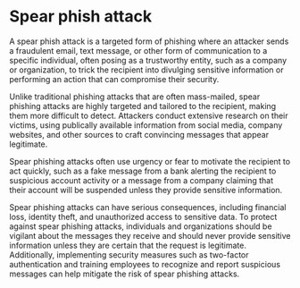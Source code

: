 # Spear phish attack

A spear phish attack is a targeted form of phishing where an attacker sends a fraudulent email, text message, or other form of communication to a specific individual, often posing as a trustworthy entity, such as a company or organization, to trick the recipient into divulging sensitive information or performing an action that can compromise their security.

Unlike traditional phishing attacks that are often mass-mailed, spear phishing attacks are highly targeted and tailored to the recipient, making them more difficult to detect. Attackers conduct extensive research on their victims, using publically available information from social media, company websites, and other sources to craft convincing messages that appear legitimate.

Spear phishing attacks often use urgency or fear to motivate the recipient to act quickly, such as a fake message from a bank alerting the recipient to suspicious account activity or a message from a company claiming that their account will be suspended unless they provide sensitive information.

Spear phishing attacks can have serious consequences, including financial loss, identity theft, and unauthorized access to sensitive data. To protect against spear phishing attacks, individuals and organizations should be vigilant about the messages they receive and should never provide sensitive information unless they are certain that the request is legitimate. Additionally, implementing security measures such as two-factor authentication and training employees to recognize and report suspicious messages can help mitigate the risk of spear phishing attacks.